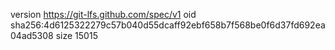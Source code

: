 version https://git-lfs.github.com/spec/v1
oid sha256:4d6125322279c57b040d55dcaff92ebf658b7f568be0f6d37fd692ea04ad5308
size 15015
